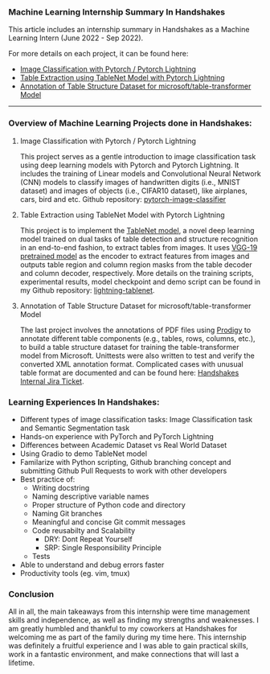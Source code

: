 ### Machine Learning Internship Summary In Handshakes
This article includes an internship summary in Handshakes as a Machine Learning Intern (June 2022 - Sep 2022).



For more details on each project, it can be found here:  
  - [Image Classification with Pytorch / Pytorch Lightning](https://claudiamohh.github.io/2022/06/28/Image-Classification-with-Pytorch.html)
  - [Table Extraction using TableNet Model with Pytorch Lightning](https://claudiamohh.github.io/2022/08/30/Table-Extraction-using-TableNet-Model-with-Pytorch-Lightning.html)
  - [Annotation of Table Structure Dataset for microsoft/table-transformer Model](https://claudiamohh.github.io/2022/09/23/Annotation-of-Table-Structure-Dataset-for-table-transformor-model.html)


---
### Overview of Machine Learning Projects done in Handshakes:
  1. Image Classification with Pytorch / Pytorch Lightning
     
      This project serves as a gentle introduction to image classification task using deep learning models with Pytorch and Pytorch Lightning. It includes the training of Linear models and Convolutional Neural Network (CNN) models to classify images of handwritten digits (i.e., MNIST dataset) and images of objects (i.e., CIFAR10 dataset), like airplanes, cars, bird and etc. Github repository: [pytorch-image-classifier](https://github.com/claudiamohh/pytorch-image-classifier)



 2. Table Extraction using TableNet Model with Pytorch Lightning



     This project is to implement the [TableNet model](https://arxiv.org/abs/2001.01469), a novel deep learning model trained on dual tasks of table detection and structure recognition in an end-to-end fashion, to extract tables from images. It uses [VGG-19 pretrained model](https://arxiv.org/abs/1409.1556) as the encoder to extract features from images and outputs table region and column region masks from the table decoder and column decoder, respectively. More details on the training scripts, experimental results, model checkpoint and demo script can be found in my Github repository: [lightning-tablenet](https://github.com/claudiamohh/lightning-tablenet).
      
  3. Annotation of Table Structure Dataset for microsoft/table-transformer Model
     
     The last project involves the annotations of PDF files using [Prodigy](https://prodi.gy/) to annotate different table components (e.g., tables, rows, columns, etc.), to build a table structure dataset for training the table-transformer model from Microsoft. Unittests were also written to test and verify the converted XML annotation format. Complicated cases with unusual table format are documented and can be found here: [Handshakes Internal Jira Ticket](https://handshakesbydc.atlassian.net/browse/AI-335).



### Learning Experiences In Handshakes:
- Different types of image classification tasks: Image Classification task and Semantic Segmentation task
- Hands-on experience with PyTorch and PyTorch Lightning
- Differences between Academic Dataset vs Real World Dataset 
- Using Gradio to demo TableNet model
- Familarize with Python scripting, Github branching concept and submitting Github Pull Requests to work with other developers
- Best practice of:
     - Writing docstring
     - Naming descriptive variable names
     - Proper structure of Python code and directory
     - Naming Git branches
     - Meaningful and concise Git commit messages
     - Code reusabilty and Scalability  
        - DRY: Dont Repeat Yourself
        - SRP: Single Responsibility Principle
     - Tests
- Able to understand and debug errors faster 
- Productivity tools (eg. vim, tmux)


### Conclusion
All in all, the main takeaways from this internship were time management skills and independence, as well as finding my strengths and weaknesses. I am greatly humbled and thankful to my coworkers at Handshakes for welcoming me as part of the family during my time here. This internship was definitely a fruitful experience and I was able to gain practical skills, work in a fantastic environment, and make connections that will last a lifetime.
